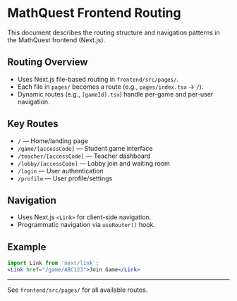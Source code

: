 # MathQuest Frontend Routing

This document describes the routing structure and navigation patterns in the MathQuest frontend (Next.js).

## Routing Overview
- Uses Next.js file-based routing in `frontend/src/pages/`.
- Each file in `pages/` becomes a route (e.g., `pages/index.tsx` → `/`).
- Dynamic routes (e.g., `[gameId].tsx`) handle per-game and per-user navigation.

## Key Routes
- `/` — Home/landing page
- `/game/[accessCode]` — Student game interface
- `/teacher/[accessCode]` — Teacher dashboard
- `/lobby/[accessCode]` — Lobby join and waiting room
- `/login` — User authentication
- `/profile` — User profile/settings

## Navigation
- Uses Next.js `<Link>` for client-side navigation.
- Programmatic navigation via `useRouter()` hook.

## Example
```jsx
import Link from 'next/link';
<Link href="/game/ABC123">Join Game</Link>
```

---

See `frontend/src/pages/` for all available routes.
